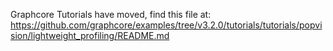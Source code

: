 Graphcore Tutorials have moved, find this file at:
https://github.com/graphcore/examples/tree/v3.2.0/tutorials/tutorials/popvision/lightweight_profiling/README.md
